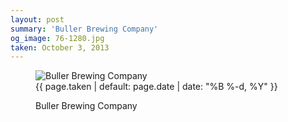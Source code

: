 ```yaml
---
layout: post
summary: 'Buller Brewing Company'
og_image: 76-1280.jpg
taken: October 3, 2013
---
```


<figure class="post" data-src="{{ site.assets_url }}/{{ page.og_image }}">
<img alt="Buller Brewing Company" sizes="(min-width: 700px) 50vw, calc(100vw - 2rem)" src="{{ site.assets_url }}/76-640.jpg" srcset="{{ site.assets_url }}/76-1280.jpg 1280w, {{ site.assets_url }}/76-960.jpg 960w, {{ site.assets_url }}/76-640.jpg 640w, {{ site.assets_url }}/76-320.jpg 320w"/>
<figcaption>
<time>{{ page.taken | default: page.date | date: "%B %-d, %Y" }}</time>
<p>Buller Brewing Company</p>
</figcaption>
</figure>

